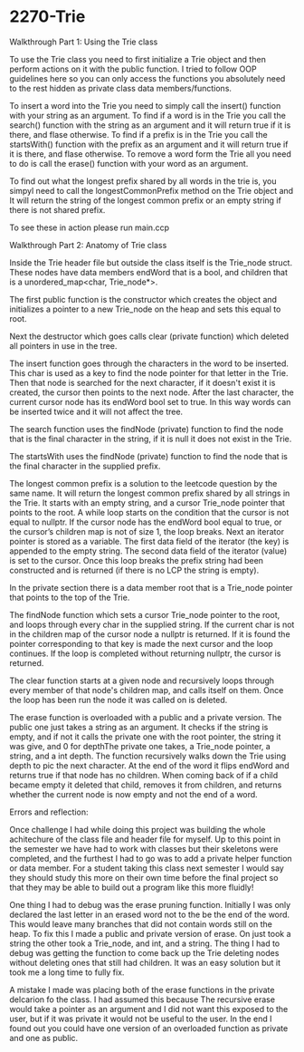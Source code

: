 # 2270-Trie

Walkthrough Part 1: Using the Trie class

To use the Trie class you need to first initialize a Trie object and then perform actions on it with the public function. I tried to follow OOP guidelines here so you can only access the functions you absolutely need to the rest hidden as private class data members/functions. 

To insert a word into the Trie you need to simply call the insert() function with your string as an argument. To find if a word is in the Trie you call the search() function with the string as an argument and it will return true if it is there, and flase otherwise. To find if a prefix is in the Trie you call the startsWith() function with the prefix as an argument and it will return true if it is there, and flase otherwise. To remove a word form the Trie all you need to do is call the erase() function with your word as an argument.

To find out what the longest prefix shared by all words in the trie is, you simpyl need to call the longestCommonPrefix method on the Trie object and It will return the string of the longest common prefix or an empty string if there is not shared prefix.

To see these in action please run main.ccp


Walkthrough Part 2: Anatomy of Trie class

Inside the Trie header file but outside the class itself is the Trie_node struct. These nodes have data members endWord that is a bool, and children that is a unordered_map<char, Trie_node*>.

The first public function is the constructor which creates the object and initializes a pointer to a new Trie_node on the heap and sets this equal to root. 

Next the destructor which goes calls clear (private function) which deleted all pointers in use in the tree.

The insert function goes through the characters in the word to be inserted. This char is used as a key to find the node pointer for that letter in the Trie. Then that node is searched for the next character, if it doesn't exist it is created, the cursor then points to the next node. After the last character, the current cursor node has its endWord bool set to true. In this way words can be inserted twice and it will not affect the tree. 

The search function uses the findNode (private) function to find the node that is the final character in the string, if it is null it does not exist in the Trie.

The startsWith uses the findNode (private) function to find the node that is the final character in the supplied prefix. 

The longest common prefix is a solution to the leetcode question by the same name. It will return the longest common prefix shared by all strings in the Trie. It starts with an empty string, and a cursor Trie_node pointer that points to the root. A while loop starts on the condition that the cursor is not equal to nullptr. If the cursor node has the endWord bool equal to true, or the cursor’s children map is not of size 1, the loop breaks. Next an iterator pointer is stored as a variable. The first data field of the iterator (the key) is appended to the empty string. The second data field of the iterator (value) is set to the cursor. Once this loop breaks the prefix string had been constructed and is returned (if there is no LCP the string is empty).

In the private section there is a data member root that is a Trie_node pointer that points to the top of the Trie. 

The findNode function which sets a cursor Trie_node pointer to the root, and loops through every char in the supplied string. If the current char is not in the children map of the cursor node a nullptr is returned. If it is found the pointer corresponding to that key is made the next cursor and the loop continues. If the loop is completed without returning nullptr, the cursor is returned.

The clear function starts at a given node and recursively loops through every member of that node's children map, and calls itself on them. Once the loop has been run the node it was called on is deleted.

The erase function is overloaded with a public and a private version. The public one just takes a string as an argument. It checks if the string is empty, and if not it calls the private one with the root pointer, the string it was give, and 0 for depthThe private one takes, a Trie_node pointer, a string, and a int depth. The function recursively walks down the Trie using depth to pic the next character. At the end of the word it flips endWord and returns true if that node has no children. When coming back of if a child became empty it deleted that child, removes it from children, and returns whether the current node is now empty and not the end of a word.

Errors and reflection:

Once challenge I had while doing this project was building the whole achitechure of the class file and header file for myself. Up to this point in the semester we have had to work with classes but their skeletons were completed, and the furthest I had to go was to add a private helper function or data member. For a student taking this class next semester I would say they should study this more on their own time before the final project so that they may be able to build out a program like this more fluidly!

One thing I had to debug was the erase pruning function. Initially I was only declared the last letter in an erased word not to the be the end of the word. This would leave many branches that did not contain words still on the heap. To fix this I made a public and private version of erase. On just took a string the other took a Trie_node, and int, and a string. The thing I had to debug was getting the function to come back up the Trie deleting nodes without deleting ones that still had children. It was an easy solution but it took me a long time to fully fix.

A mistake I made was placing both of the erase functions in the private delcarion fo the class. I had assumed this because The recursive erase would take a pointer as an argument and I did not want this exposed to the user, but if it was private it would not be useful to the user. In the end I found out you could have one version of an overloaded function as private and one as public.
